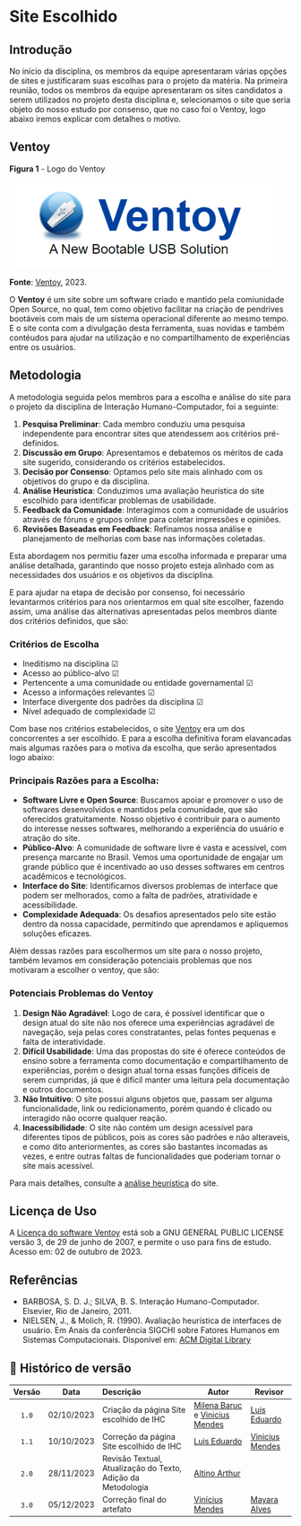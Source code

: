 # Site Escolhido

## Introdução

No início da disciplina, os membros da equipe apresentaram várias opções de sites e justificaram suas escolhas para o projeto da matéria. Na primeira reunião, todos os membros da equipe apresentaram os sites candidatos a serem utilizados no projeto desta disciplina e, selecionamos o site que seria objeto do nosso estudo por consenso, que no caso foi o Ventoy, logo abaixo iremos explicar com detalhes o motivo. 

## Ventoy

**Figura 1** - Logo do Ventoy

![Alt text](../assets/Ventoy-logo.PNG)

**Fonte**: [Ventoy](https://www.ventoy.net/), 2023.

O **Ventoy** é um site sobre um software criado e mantido pela comiunidade Open Source, no qual, tem como objetivo facilitar na criação de pendrives bootáveis com mais de um sistema operacional diferente ao mesmo tempo. E o site conta com a divulgação desta ferramenta, suas novidas e também contéudos para ajudar na utilização e no compartilhamento de experiências entre os usuários.

## Metodologia

A metodologia seguida pelos membros para a escolha e análise do site para o projeto da disciplina de Interação Humano-Computador, foi a seguinte:

1. **Pesquisa Preliminar**: Cada membro conduziu uma pesquisa independente para encontrar sites que atendessem aos critérios pré-definidos.
2. **Discussão em Grupo**: Apresentamos e debatemos os méritos de cada site sugerido, considerando os critérios estabelecidos.
3. **Decisão por Consenso**: Optamos pelo site mais alinhado com os objetivos do grupo e da disciplina.
4. **Análise Heurística**: Conduzimos uma avaliação heurística do site escolhido para identificar problemas de usabilidade.
5. **Feedback da Comunidade**: Interagimos com a comunidade de usuários através de fóruns e grupos online para coletar impressões e opiniões.
6. **Revisões Baseadas em Feedback**: Refinamos nossa análise e planejamento de melhorias com base nas informações coletadas.

Esta abordagem nos permitiu fazer uma escolha informada e preparar uma análise detalhada, garantindo que nosso projeto esteja alinhado com as necessidades dos usuários e os objetivos da disciplina.

E para ajudar na etapa de decisão por consenso, foi necessário levantarmos critérios para nos orientarmos em qual site escolher, fazendo assim, uma análise das alternativas apresentadas pelos membros diante dos critérios definidos, que são:

### Critérios de Escolha 

- Ineditismo na disciplina ☑
- Acesso ao público-alvo ☑
- Pertencente a uma comunidade ou entidade governamental ☑
- Acesso a informações relevantes ☑
- Interface divergente dos padrões da disciplina ☑
- Nível adequado de complexidade ☑

Com base nos critérios estabelecidos, o site [Ventoy](https://www.ventoy.net/en/index.html) era um dos concorrentes a ser escolhido. E para a escolha definitiva foram elavancadas mais algumas razões para o motiva da escolha, que serão apresentados logo abaixo:

### Principais Razões para a Escolha:

- **Software Livre e Open Source**: Buscamos apoiar e promover o uso de softwares desenvolvidos e mantidos pela comunidade, que são oferecidos gratuitamente. Nosso objetivo é contribuir para o aumento do interesse nesses softwares, melhorando a experiência do usuário e atração do site.
- **Público-Alvo**: A comunidade de software livre é vasta e acessível, com presença marcante no Brasil. Vemos uma oportunidade de engajar um grande público que é incentivado ao uso desses softwares em centros acadêmicos e tecnológicos.
- **Interface do Site**: Identificamos diversos problemas de interface que podem ser melhorados, como a falta de padrões, atratividade e acessibilidade.
- **Complexidade Adequada**: Os desafios apresentados pelo site estão dentro da nossa capacidade, permitindo que aprendamos e apliquemos soluções eficazes.

Além dessas razões para escolhermos um site para o nosso projeto, também levamos em consideração potenciais problemas que nos motivaram a escolher o ventoy, que são:

### Potenciais Problemas do Ventoy

1. **Design Não Agradável**: Logo de cara, é possível identificar que o design atual do site não nos oferece uma experiências agradável de navegação, seja pelas cores constratantes, pelas fontes pequenas e falta de interatividade.
2. **Difícil Usabilidade**: Uma das propostas do site é oferece conteúdos de ensino sobre a ferramenta como documentação e compartilhamento de experiências, porém o design atual torna essas funções difíceis de serem cumpridas, já que é difícil manter uma leitura pela documentação e outros documentos.
3. **Não Intuitivo**: O site possui alguns objetos que, passam ser alguma funcionalidade, link ou redicionamento, porém quando é clicado ou interagido  não ocorre qualquer reação.
4. **Inacessibilidade**: O site não contém um design acessível para diferentes tipos de públicos, pois as cores são padrões e não alteraveis, e como dito anteriormentes, as cores são bastantes incomadas as vezes, e entre outras faltas de funcionalidades que poderiam tornar o site mais acessível.

Para mais detalhes, consulte a [análise heurística](avaliacoes/AvaliacaoVentoy.pdf) do site.

## Licença de Uso

A [Licença do software Ventoy](../assets/Licenca_uso) está sob a GNU GENERAL PUBLIC LICENSE versão 3, de 29 de junho de 2007, e permite o uso para fins de estudo. Acesso em: 02 de outubro de 2023.

## Referências

- BARBOSA, S. D. J.; SILVA, B. S. Interação Humano-Computador. Elsevier, Rio de Janeiro, 2011.
- NIELSEN, J., & Molich, R. (1990). Avaliação heurística de interfaces de usuário. Em Anais da conferência SIGCHI sobre Fatores Humanos em Sistemas Computacionais. Disponível em: [ACM Digital Library](https://dl.acm.org/doi/10.1145/97243.97281)

## 📑 Histórico de versão

| Versão| Data      | Descrição | Autor | Revisor       |
| :-:   | :-:       | :--       | --    | --            |
| `1.0`   |02/10/2023 |Criação da página Site escolhido de IHC| [Milena Baruc](https://github.com/MilenaBaruc) e [Vinicius Mendes](https://github.com/yabamiah)  | [Luis Eduardo](https://github.com/LuisMiranda10) |
| `1.1`   |10/10/2023 |Correção da página Site escolhido de IHC|[Luis Eduardo](https://github.com/LuisMiranda10) | [Vinicius Mendes](https://github.com/yabamiah) |
| `2.0`   |28/11/2023 |Revisão Textual, Atualização do Texto, Adição da Metodologia|[Altino Arthur](https://github.com/arthurrochamoreira) | [](https://github.com/) |
| `3.0` | 05/12/2023 | Correção final do artefato | [Vinícius Mendes](https://github.com/yabamiah) | [Mayara Alves](https://github.com/Mayara-tech) |

